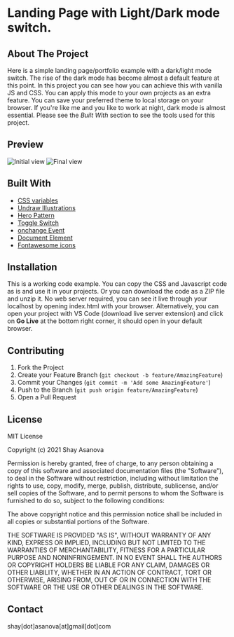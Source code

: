 # Landing Page with Light/Dark mode switch.

## About The Project

Here is a simple landing page/portfolio example with a dark/light mode switch.
The rise of the dark mode has become almost a default feature at this point. In this project you can see how you can achieve this with vanilla JS and CSS.
You can apply this mode to your own projects as an extra feature.
You can save your preferred theme to local storage on your browser.
If you're like me and you like to work at night, dark mode is almost essential.
Please see the _Built With_ section to see the tools used for this project.

## Preview

![Initial view](media/light.gif)
![Final view](media/dark.gif)

## Built With

- [CSS variables](https://developer.mozilla.org/en-US/docs/Web/CSS/Using_CSS_custom_properties)
- [Undraw Illustrations](https://undraw.co/illustrations)
- [Hero Pattern](https://www.heropatterns.com)
- [Toggle Switch](https://www.w3schools.com/howto/howto_css_switch.asp)
- [onchange Event](https://www.w3schools.com/jsref/event_onchange.asp)
- [Document Element](https://developer.mozilla.org/en-US/docs/Web/API/Document/documentElement)
- [Fontawesome icons](https://fontawesome.com/v5.15/icons?d=gallery&q=close&m=free)

## Installation

This is a working code example.
You can copy the CSS and Javascript code as is and use it in your projects.
Or you can download the code as a ZIP file and unzip it. No web server required, you can see it live through your localhost by opening index.html with your browser. Alternatively, you can open your project with VS Code (download live server extension) and click on **Go Live** at the bottom right corner, it should open in your default browser.

## Contributing

1. Fork the Project
2. Create your Feature Branch (`git checkout -b feature/AmazingFeature`)
3. Commit your Changes (`git commit -m 'Add some AmazingFeature'`)
4. Push to the Branch (`git push origin feature/AmazingFeature`)
5. Open a Pull Request

## License

MIT License

Copyright (c) 2021 Shay Asanova

Permission is hereby granted, free of charge, to any person obtaining a copy
of this software and associated documentation files (the "Software"), to deal
in the Software without restriction, including without limitation the rights
to use, copy, modify, merge, publish, distribute, sublicense, and/or sell
copies of the Software, and to permit persons to whom the Software is
furnished to do so, subject to the following conditions:

The above copyright notice and this permission notice shall be included in all
copies or substantial portions of the Software.

THE SOFTWARE IS PROVIDED "AS IS", WITHOUT WARRANTY OF ANY KIND, EXPRESS OR
IMPLIED, INCLUDING BUT NOT LIMITED TO THE WARRANTIES OF MERCHANTABILITY,
FITNESS FOR A PARTICULAR PURPOSE AND NONINFRINGEMENT. IN NO EVENT SHALL THE
AUTHORS OR COPYRIGHT HOLDERS BE LIABLE FOR ANY CLAIM, DAMAGES OR OTHER
LIABILITY, WHETHER IN AN ACTION OF CONTRACT, TORT OR OTHERWISE, ARISING FROM,
OUT OF OR IN CONNECTION WITH THE SOFTWARE OR THE USE OR OTHER DEALINGS IN THE
SOFTWARE.

## Contact

shay[dot]asanova[at]gmail[dot]com
